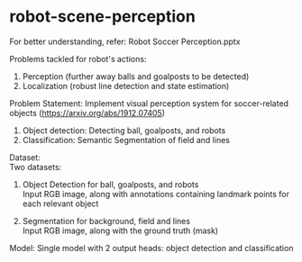 # robot-scene-perception
For better understanding, refer: Robot Soccer Perception.pptx

Problems tackled for robot's actions: <br>
1. Perception (further away balls and goalposts to be detected) <br>
2. Localization (robust line detection and state estimation) <br>


Problem Statement:
Implement visual perception system for soccer-related objects (https://arxiv.org/abs/1912.07405)
1. Object detection: Detecting ball, goalposts, and robots  
2. Classification:  Semantic Segmentation of field and lines  


Dataset:<br>
Two datasets:<br>

1. Object Detection for ball, goalposts, and robots <br>
Input RGB image, along with annotations containing landmark points for each relevant object<br>

2. Segmentation for background, field and lines <br>
Input RGB image, along with the ground truth (mask)<br>


Model:
Single model with 2 output heads: object detection and classification
